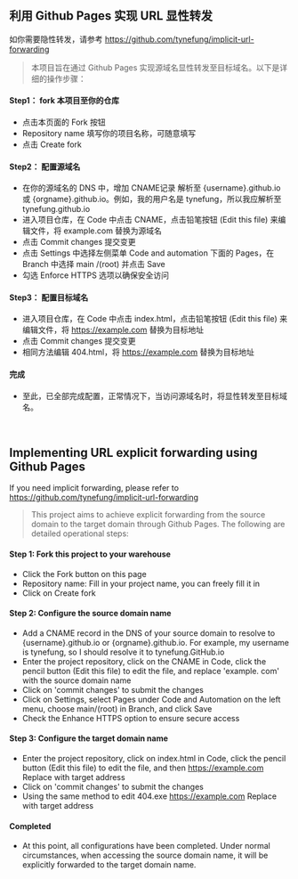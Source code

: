 ## 利用 Github Pages 实现 URL 显性转发
如你需要隐性转发，请参考 https://github.com/tynefung/implicit-url-forwarding
> 本项目旨在通过 Github Pages 实现源域名显性转发至目标域名。以下是详细的操作步骤：

#### Step1： fork 本项目至你的仓库

* 点击本页面的 Fork 按钮  
* Repository name 填写你的项目名称，可随意填写  
* 点击 Create fork    

#### Step2： 配置源域名

* 在你的源域名的 DNS 中，增加 CNAME记录 解析至 {username}.github.io 或 {orgname}.github.io。例如，我的用户名是 tynefung，所以我应解析至 tynefung.github.io  
* 进入项目仓库，在 Code 中点击 CNAME，点击铅笔按钮 (Edit this file) 来编辑文件，将 example.com 替换为源域名   
* 点击 Commit changes 提交变更   
* 点击 Settings 中选择左侧菜单 Code and automation 下面的 Pages，在 Branch 中选择 main /(root) 并点击 Save  
* 勾选 Enforce HTTPS 选项以确保安全访问  

#### Step3： 配置目标域名

* 进入项目仓库，在 Code 中点击 index.html，点击铅笔按钮 (Edit this file) 来编辑文件，将 https://example.com 替换为目标地址  
* 点击 Commit changes 提交变更   
* 相同方法编辑 404.html，将 https://example.com 替换为目标地址  

#### 完成

* 至此，已全部完成配置，正常情况下，当访问源域名时，将显性转发至目标域名。

<br>

## Implementing URL explicit forwarding using Github Pages
If you need implicit forwarding, please refer to https://github.com/tynefung/implicit-url-forwarding  
> This project aims to achieve explicit forwarding from the source domain to the target domain through Github Pages. The following are detailed operational steps:  

#### Step 1: Fork this project to your warehouse

* Click the Fork button on this page  
* Repository name: Fill in your project name, you can freely fill it in  
* Click on Create fork  
  
#### Step 2: Configure the source domain name

* Add a CNAME record in the DNS of your source domain to resolve to {username}.github.io or {orgname}.github.io. For example, my username is tynefung, so I should resolve it to tynefung.GitHub.io  
* Enter the project repository, click on the CNAME in Code, click the pencil button (Edit this file) to edit the file, and replace 'example. com' with the source domain name  
* Click on 'commit changes' to submit the changes  
* Click on Settings, select Pages under Code and Automation on the left menu, choose main/(root) in Branch, and click Save  
* Check the Enhance HTTPS option to ensure secure access  

#### Step 3: Configure the target domain name

* Enter the project repository, click on index.html in Code, click the pencil button (Edit this file) to edit the file, and then https://example.com Replace with target address  
* Click on 'commit changes' to submit the changes  
* Using the same method to edit 404.exe https://example.com Replace with target address  
  
#### Completed
* At this point, all configurations have been completed. Under normal circumstances, when accessing the source domain name, it will be explicitly forwarded to the target domain name.  
